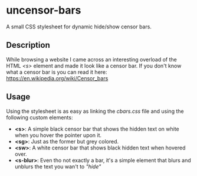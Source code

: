 # uncensor-bars
A small CSS stylesheet for dynamic hide/show censor bars.

## Description
While browsing a website I came across an interesting overload of the HTML *\<s\>* element and made it look like a censor bar.
If you don't know what a censor bar is you can read it here: https://en.wikipedia.org/wiki/Censor_bars

## Usage
Using the stylesheet is as easy as linking the *cbars.css* file and using the following custom elements:

- **\<s\>**: A simple black censor bar that shows the hidden text on white when you hover the pointer upon it.
- **\<sg\>**: Just as the former but grey colored.
- **\<sw\>**: A white censor bar that shows black hidden text when hovered over.
- **\<s-blur\>**: Even tho not exactly a bar, it's a simple element that blurs and unblurs the text you wan't to *"hide"*
